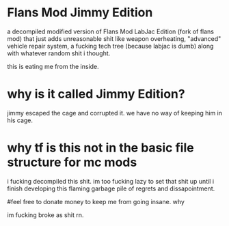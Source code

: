 # Flans Mod Jimmy Edition

a decompiled modified version of Flans Mod LabJac Edition (fork of flans mod) that just adds unreasonable shit like weapon overheating, "advanced" vehicle repair system, a fucking tech tree (because labjac is dumb) along with whatever random shit i thought.

this is eating me from the inside.

# why is it called Jimmy Edition?

jimmy escaped the cage and corrupted it. we have no way of keeping him in his cage.

# why tf is this not in the basic file structure for mc mods

i fucking decompiled this shit. im too fucking lazy to set that shit up until i finish developing this flaming garbage pile of regrets and dissapointment.

#feel free to donate money to keep me from going insane.
why

im fucking broke as shit rn.
